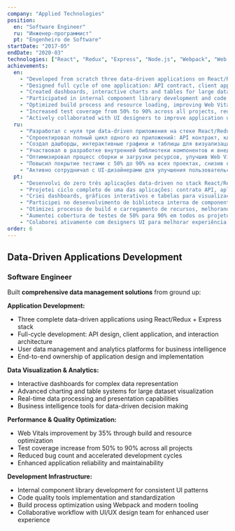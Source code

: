 ```yaml
---
company: "Applied Technologies"
position:
  en: "Software Engineer"
  ru: "Инженер-программист"
  pt: "Engenheiro de Software"
startDate: "2017-05"
endDate: "2020-03"
technologies: ["React", "Redux", "Express", "Node.js", "Webpack", "Web Vitals"]
achievements:
  en:
    - "Developed from scratch three data-driven applications on React/Redux + Express stack for user data management and analytics"
    - "Designed full cycle of one application: API contract, client application, interaction architecture"
    - "Created dashboards, interactive charts and tables for large data volumes visualization"
    - "Participated in internal component library development and code quality tools implementation"
    - "Optimized build process and resource loading, improving Web Vitals by 35%"
    - "Increased test coverage from 50% to 90% across all projects, reducing bugs and accelerating development"
    - "Actively collaborated with UI designers to improve application user experience"
  ru:
    - "Разработал с нуля три data-driven приложения на стеке React/Redux + Express для управления и анализа пользовательских данных"
    - "Спроектировал полный цикл одного из приложений: API контракт, клиентское приложение, архитектура взаимодействия"
    - "Создал дашборды, интерактивные графики и таблицы для визуализации больших объемов данных"
    - "Участвовал в разработке внутренней библиотеки компонентов и внедрении инструментов контроля качества кода"
    - "Оптимизировал процесс сборки и загрузки ресурсов, улучшив Web Vitals на 35%"
    - "Повысил покрытие тестами с 50% до 90% на всех проектах, снизив количество багов и ускорив разработку"
    - "Активно сотрудничал с UI-дизайнерами для улучшения пользовательского опыта приложений"
  pt:
    - "Desenvolvi do zero três aplicações data-driven no stack React/Redux + Express para gestão e análise de dados de utilizadores"
    - "Projetei ciclo completo de uma das aplicações: contrato API, aplicação cliente, arquitetura de interação"
    - "Criei dashboards, gráficos interativos e tabelas para visualização de grandes volumes de dados"
    - "Participei no desenvolvimento de biblioteca interna de componentes e implementação de ferramentas de controle de qualidade de código"
    - "Otimizei processo de build e carregamento de recursos, melhorando Web Vitals em 35%"
    - "Aumentei cobertura de testes de 50% para 90% em todos os projetos, reduzindo bugs e acelerando desenvolvimento"
    - "Colaborei ativamente com designers UI para melhorar experiência de utilizador das aplicações"
order: 6
---
```


## Data-Driven Applications Development

### Software Engineer
Built **comprehensive data management solutions** from ground up:

**Application Development:**
- Three complete data-driven applications using React/Redux + Express stack
- Full-cycle development: API design, client application, and interaction architecture
- User data management and analytics platforms for business intelligence
- End-to-end ownership of application design and implementation

**Data Visualization & Analytics:**
- Interactive dashboards for complex data representation
- Advanced charting and table systems for large dataset visualization
- Real-time data processing and presentation capabilities
- Business intelligence tools for data-driven decision making

**Performance & Quality Optimization:**
- Web Vitals improvement by 35% through build and resource optimization
- Test coverage increase from 50% to 90% across all projects
- Reduced bug count and accelerated development cycles
- Enhanced application reliability and maintainability

**Development Infrastructure:**
- Internal component library development for consistent UI patterns
- Code quality tools implementation and standardization
- Build process optimization using Webpack and modern tooling
- Collaborative workflow with UI/UX design team for enhanced user experience